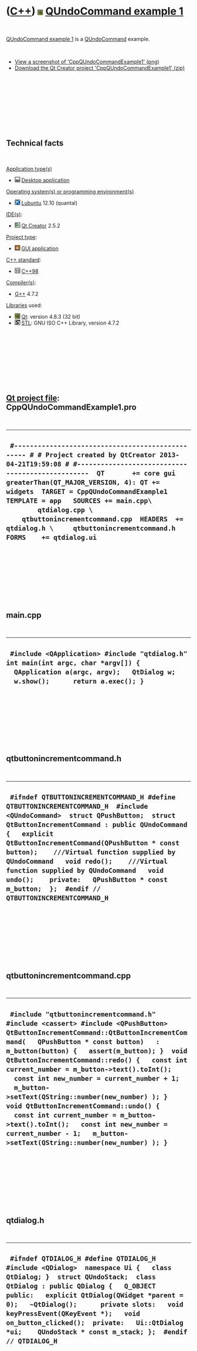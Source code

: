 
 

 

 

 

 

([C++](Cpp.md)) ![Qt](PicQt.png) [QUndoCommand example 1](CppQUndoCommandExample1.md)
=======================================================================================

 

[QUndoCommand example 1](CppQUndoCommandExample1.md) is a
[QUndoCommand](CppQUndoCommand.md) example.

 

-   [View a screenshot of
    'CppQUndoCommandExample1' (png)](CppQUndoCommandExample1.png)
-   [Download the Qt Creator project
    'CppQUndoCommandExample1' (zip)](CppQUndoCommandExample1.zip)

 

 

 

 

 

Technical facts
---------------

 

[Application type(s)](CppApplication.md)

-   ![Desktop](PicDesktop.png) [Desktop
    application](CppDesktopApplication.md)

[Operating system(s) or programming environment(s)](CppOs.md)

-   ![Lubuntu](PicLubuntu.png) [Lubuntu](CppLubuntu.md) 12.10 (quantal)

[IDE(s)](CppIde.md):

-   ![Qt Creator](PicQtCreator.png) [Qt Creator](CppQtCreator.md) 2.5.2

[Project type](CppQtProjectType.md):

-   ![GUI](PicGui.png) [GUI application](CppGuiApplication.md)

[C++ standard](CppStandard.md):

-   ![C++98](PicCpp98.png) [C++98](Cpp98.md)

[Compiler(s)](CppCompiler.md):

-   [G++](CppGpp.md) 4.7.2

[Libraries](CppLibrary.md) used:

-   ![Qt](PicQt.png) [Qt](CppQt.md): version 4.8.3 (32 bit)
-   ![STL](PicStl.png) [STL](CppStl.md): GNU ISO C++ Library, version
    4.7.2

 

 

 

 

 

[Qt project file](CppQtProjectFile.md): CppQUndoCommandExample1.pro
--------------------------------------------------------------------

 

  ----------------------------------------------------------------------------------------------------------------------------------------------------------------------------------------------------------------------------------------------------------------------------------------------------------------------------------------------------------------------------------------------------------------------------------------------------------
  ` #------------------------------------------------- # # Project created by QtCreator 2013-04-21T19:59:08 # #-------------------------------------------------  QT       += core gui  greaterThan(QT_MAJOR_VERSION, 4): QT += widgets  TARGET = CppQUndoCommandExample1 TEMPLATE = app   SOURCES += main.cpp\         qtdialog.cpp \     qtbuttonincrementcommand.cpp  HEADERS  += qtdialog.h \     qtbuttonincrementcommand.h  FORMS    += qtdialog.ui`
  ----------------------------------------------------------------------------------------------------------------------------------------------------------------------------------------------------------------------------------------------------------------------------------------------------------------------------------------------------------------------------------------------------------------------------------------------------------

 

 

 

 

 

main.cpp
--------

 

  ----------------------------------------------------------------------------------------------------------------------------------------------------------------------
  ` #include <QApplication> #include "qtdialog.h"  int main(int argc, char *argv[]) {   QApplication a(argc, argv);   QtDialog w;   w.show();      return a.exec(); }`
  ----------------------------------------------------------------------------------------------------------------------------------------------------------------------

 

 

 

 

 

qtbuttonincrementcommand.h
--------------------------

 

  ----------------------------------------------------------------------------------------------------------------------------------------------------------------------------------------------------------------------------------------------------------------------------------------------------------------------------------------------------------------------------------------------------------------------------------------------------------------------
  ` #ifndef QTBUTTONINCREMENTCOMMAND_H #define QTBUTTONINCREMENTCOMMAND_H  #include <QUndoCommand>  struct QPushButton;  struct QtButtonIncrementCommand : public QUndoCommand {   explicit QtButtonIncrementCommand(QPushButton * const button);    ///Virtual function supplied by QUndoCommand   void redo();    ///Virtual function supplied by QUndoCommand   void undo();    private:   QPushButton * const m_button;  };  #endif // QTBUTTONINCREMENTCOMMAND_H`
  ----------------------------------------------------------------------------------------------------------------------------------------------------------------------------------------------------------------------------------------------------------------------------------------------------------------------------------------------------------------------------------------------------------------------------------------------------------------------

 

 

 

 

 

qtbuttonincrementcommand.cpp
----------------------------

 

  -------------------------------------------------------------------------------------------------------------------------------------------------------------------------------------------------------------------------------------------------------------------------------------------------------------------------------------------------------------------------------------------------------------------------------------------------------------------------------------------------------------------------------------------------------------------------------------------------------------------------
  ` #include "qtbuttonincrementcommand.h"  #include <cassert> #include <QPushButton>  QtButtonIncrementCommand::QtButtonIncrementCommand(   QPushButton * const button)   : m_button(button) {   assert(m_button); }  void QtButtonIncrementCommand::redo() {   const int current_number = m_button->text().toInt();   const int new_number = current_number + 1;   m_button->setText(QString::number(new_number) ); }  void QtButtonIncrementCommand::undo() {   const int current_number = m_button->text().toInt();   const int new_number = current_number - 1;   m_button->setText(QString::number(new_number) ); }`
  -------------------------------------------------------------------------------------------------------------------------------------------------------------------------------------------------------------------------------------------------------------------------------------------------------------------------------------------------------------------------------------------------------------------------------------------------------------------------------------------------------------------------------------------------------------------------------------------------------------------------

 

 

 

 

 

qtdialog.h
----------

 

  -----------------------------------------------------------------------------------------------------------------------------------------------------------------------------------------------------------------------------------------------------------------------------------------------------------------------------------------------------------------------------------------------------------------
  ` #ifndef QTDIALOG_H #define QTDIALOG_H  #include <QDialog>  namespace Ui {   class QtDialog; }  struct QUndoStack;  class QtDialog : public QDialog {   Q_OBJECT    public:   explicit QtDialog(QWidget *parent = 0);   ~QtDialog();      private slots:   void keyPressEvent(QKeyEvent *);   void on_button_clicked();  private:   Ui::QtDialog *ui;    QUndoStack * const m_stack; };  #endif // QTDIALOG_H`
  -----------------------------------------------------------------------------------------------------------------------------------------------------------------------------------------------------------------------------------------------------------------------------------------------------------------------------------------------------------------------------------------------------------------

 

 

 

 

 

qtdialog.cpp
------------

 

  --------------------------------------------------------------------------------------------------------------------------------------------------------------------------------------------------------------------------------------------------------------------------------------------------------------------------------------------------------------------------------------------------------------------------------------------------------------------------------------------------------------------------------------------------------------------------------------------------------------------------------------------------------------------------------------------------------------------------------------------------------------------------------------------------------------------------------------------------------------------------------------
  ` #include "qtdialog.h"  #include <QKeyEvent> #include <QUndoStack> #include "qtbuttonincrementcommand.h"  #include "ui_qtdialog.h"  QtDialog::QtDialog(QWidget *parent) :   QDialog(parent),   ui(new Ui::QtDialog),   m_stack(new QUndoStack(this)) {   ui->setupUi(this); }  QtDialog::~QtDialog() {   delete ui; }  void QtDialog::keyPressEvent(QKeyEvent * e) {   if ( (e->modifiers() & Qt::ControlModifier)     && !(e->modifiers() & Qt::ShiftModifier)     && e->key() == Qt::Key_Z)   {     m_stack->undo();   }   if ( (e->modifiers() & Qt::ControlModifier)     && (e->modifiers() & Qt::ShiftModifier)     && e->key() == Qt::Key_Z)   {     m_stack->redo();   } }  void QtDialog::on_button_clicked() {   QtButtonIncrementCommand * const cmd     = new QtButtonIncrementCommand(ui->button);    //By pushing the command, redo is called   m_stack->push(cmd); }`
  --------------------------------------------------------------------------------------------------------------------------------------------------------------------------------------------------------------------------------------------------------------------------------------------------------------------------------------------------------------------------------------------------------------------------------------------------------------------------------------------------------------------------------------------------------------------------------------------------------------------------------------------------------------------------------------------------------------------------------------------------------------------------------------------------------------------------------------------------------------------------------------

 

 

 

 

 

 

This page has been created by the [tool](Tools.md)
[CodeToHtml](ToolCodeToHtml.md)

